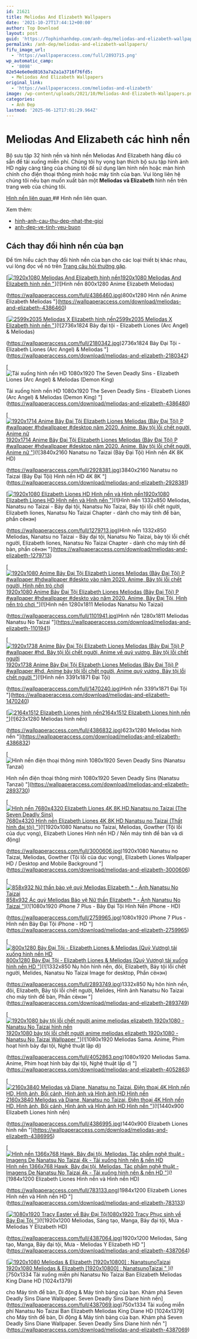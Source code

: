 ```yaml
---
id: 21621
title: Meliodas And Elizabeth Wallpapers
date: '2021-10-27T17:44:12+00:00'
author: Top Download
layout: post
guid: 'https://Tophinhanhdep.com/anh-dep/meliodas-and-elizabeth-wallpapers/'
permalink: /anh-dep/meliodas-and-elizabeth-wallpapers/
fifu_image_url:
  - 'https://wallpaperaccess.com/full/2893715.png'
wp_automatic_camp:
  - '8098'
82e54e6e0ed8163a7a2a1a3716f76fd5:
  - Meliodas And Elizabeth Wallpapers
original_link:
  - 'https://wallpaperaccess.com/meliodas-and-elizabeth'
image: /wp-content/uploads/2021/10/Meliodas-And-Elizabeth-Wallpapers.png
categories:
  - Ảnh Đẹp
lastmod: '2025-06-12T17:01:29.964Z'
---
```

# Meliodas And Elizabeth các hình nền

Bộ sưu tập 32 hình nền và hình nền Meliodas And Elizabeth hàng đầu có sẵn để tải xuống miễn phí. Chúng tôi hy vọng bạn thích bộ sưu tập hình ảnh HD ngày càng tăng của chúng tôi để sử dụng làm hình nền hoặc màn hình chính cho điện thoại thông minh hoặc máy tính của bạn. Vui lòng liên hệ chúng tôi nếu bạn muốn xuất bản một **Meliodas và Elizabeth** hình nền trên trang web của chúng tôi.

[Hình nền liên quan ](#related) ## Hình nền liên quan.

   
 Xem thêm:

   
- [hinh-anh-cau-thu-dep-nhat-the-gioi](https://tophinhanhdep.com/anh-dep/hinh-anh-cau-thu-dep-nhat-the-gioi/)
- [anh-dep-ve-tinh-yeu-buon](https://tophinhanhdep.com/hinh-anh-buon/anh-dep-ve-tinh-yeu-buon/)

## Cách thay đổi hình nền của bạn

Để tìm hiểu cách thay đổi hình nền của bạn cho các loại thiết bị khác nhau, vui lòng đọc về nó trên [Trang câu hỏi thường gặp](https://tophinhanhdep.com/faq/).

  
[[![1920x1080 Meliodas And Elizabeth hình nền](https://wallpaperaccess.com/full/2893715.png)1920x1080 Meliodas And Elizabeth hình nền "](https://wallpaperaccess.com/download/meliodas-and-elizabeth-2893715)](![Hình nền 800x1280 Anime Elizabeth Meliodas)

(https://wallpaperaccess.com/full/4386460.jpg)800x1280 Hình nền Anime Elizabeth Meliodas "](https://wallpaperaccess.com/download/meliodas-and-elizabeth-4386460)

[[![2599x2035 Meliodas X Elizabeth hình nền](https://wallpaperaccess.com/full/4386479.png)2599x2035 Meliodas X Elizabeth hình nền "](https://wallpaperaccess.com/download/meliodas-and-elizabeth-4386479)](![2736x1824 Bảy đại tội - Elizabeth Liones (Arc Angel) & Meliodas)

(https://wallpaperaccess.com/full/2180342.jpg)2736x1824 Bảy Đại Tội - Elizabeth Liones (Arc Angel) &amp; Meliodas "](https://wallpaperaccess.com/download/meliodas-and-elizabeth-2180342)

[![Tải xuống hình nền HD 1080x1920 The Seven Deadly Sins - Elizabeth Liones (Arc Angel) & Meliodas (Demon King)](https://wallpaperaccess.com/full/4386480.jpg)

Tải xuống hình nền HD 1080x1920 The Seven Deadly Sins - Elizabeth Liones (Arc Angel) &amp; Meliodas (Demon King) "](https://wallpaperaccess.com/download/meliodas-and-elizabeth-4386480)

[[![1920x1714 Anime Bảy Đại Tội Elizabeth Liones Meliodas (Bảy Đại Tội) P #wallpaper #hdwallpaper #desktop năm 2020. Anime, Bảy tội lỗi chết người, Anime nữ](https://wallpaperaccess.com/full/4386493.jpg)1920x1714 Anime Bảy Đại Tội Elizabeth Liones Meliodas (Bảy Đại Tội) P #wallpaper #hdwallpaper #desktop năm 2020. Anime, Bảy tội lỗi chết người, Anime nữ "](https://wallpaperaccess.com/download/meliodas-and-elizabeth-4386493)](![3840x2160 Nanatsu no Taizai (Bảy Đại Tội) Hình nền 4K 8K HD)

(https://wallpaperaccess.com/full/2928381.jpg)3840x2160 Nanatsu no Taizai (Bảy Đại Tội) Hình nền HD 4K 8K "](https://wallpaperaccess.com/download/meliodas-and-elizabeth-2928381)

[[![1920x1080 Elizabeth Liones HD Hình nền và Hình nền](https://wallpaperaccess.com/full/2180322.jpg)1920x1080 Elizabeth Liones HD Hình nền và Hình nền "](https://wallpaperaccess.com/download/meliodas-and-elizabeth-2180322)](![Hình nền 1332x850 Meliodas, Nanatsu no Taizai - Bảy đại tội, Nanatsu No Taizai, Bảy tội lỗi chết người, Elizabeth liones, Nanatsu No Taizai Chapter - dành cho máy tính để bàn, phần сёнэн)

(https://wallpaperaccess.com/full/1279713.jpg)Hình nền 1332x850 Meliodas, Nanatsu no Taizai - Bảy đại tội, Nanatsu No Taizai, bảy tội lỗi chết người, Elizabeth liones, Nanatsu No Taizai Chapter - dành cho máy tính để bàn, phần сёнэн "](https://wallpaperaccess.com/download/meliodas-and-elizabeth-1279713)

[[![1920x1080 Anime Bảy Đại Tội Elizabeth Liones Meliodas (Bảy Đại Tội) P #wallpaper #hdwallpaper #deskto vào năm 2020. Anime, Bảy tội lỗi chết người, Hình nền trò chơi](https://wallpaperaccess.com/full/4386535.jpg)1920x1080 Anime Bảy Đại Tội Elizabeth Liones Meliodas (Bảy Đại Tội) P #wallpaper #hdwallpaper #deskto vào năm 2020. Anime, Bảy Đại Tội, Hình nền trò chơi "](https://wallpaperaccess.com/download/meliodas-and-elizabeth-4386535)](![Hình nền 1280x1811 Meliodas Nanatsu No Taizai)

(https://wallpaperaccess.com/full/1101941.jpg)Hình nền 1280x1811 Meliodas Nanatsu No Taizai "](https://wallpaperaccess.com/download/meliodas-and-elizabeth-1101941)

[[![1920x1738 Anime Bảy Đại Tội Elizabeth Liones Meliodas (Bảy Đại Tội) P #wallpaper #hd.  Bảy tội lỗi chết người, Anime về quỷ vương, Bảy tội lỗi chết người](https://wallpaperaccess.com/full/4386576.jpg)1920x1738 Anime Bảy Đại Tội Elizabeth Liones Meliodas (Bảy Đại Tội) P #wallpaper #hd. Anime bảy tội lỗi chết người, Anime quỷ vương, Bảy tội lỗi chết người "](https://wallpaperaccess.com/download/meliodas-and-elizabeth-4386576)](![Hình nền 3391x1871 Đại Tội)

(https://wallpaperaccess.com/full/1470240.jpg)Hình nền 3391x1871 Đại Tội "](https://wallpaperaccess.com/download/meliodas-and-elizabeth-1470240)

[[![2164x1512 Elizabeth Liones hình nền](https://wallpaperaccess.com/full/4386591.png)2164x1512 Elizabeth Liones hình nền "](https://wallpaperaccess.com/download/meliodas-and-elizabeth-4386591)](![623x1280 Meliodas hình nền)

(https://wallpaperaccess.com/full/4386832.jpg)623x1280 Meliodas hình nền "](https://wallpaperaccess.com/download/meliodas-and-elizabeth-4386832)

[![Hình nền điện thoại thông minh 1080x1920 Seven Deadly Sins (Nanatsu Tanzai)](https://wallpaperaccess.com/full/2893730.jpg)

Hình nền điện thoại thông minh 1080x1920 Seven Deadly Sins (Nanatsu Tanzai) "](https://wallpaperaccess.com/download/meliodas-and-elizabeth-2893730)

[[![Hình nền 7680x4320 Elizabeth Liones 4K 8K HD Nanatsu no Taizai (The Seven Deadly Sins)](https://wallpaperaccess.com/full/1470142.jpg)7680x4320 Hình nền Elizabeth Liones 4K 8K HD Nanatsu no Taizai (Thất hình đại tội) "](https://wallpaperaccess.com/download/meliodas-and-elizabeth-1470142)](![1920x1080 Nanatsu no Taizai, Meliodas, Gowther (Tội lỗi của dục vọng), Elizabeth Liones Hình nền HD / Nền máy tính để bàn và di động)

(https://wallpaperaccess.com/full/3000606.jpg)1920x1080 Nanatsu no Taizai, Meliodas, Gowther (Tội lỗi của dục vọng), Elizabeth Liones Wallpaper HD / Desktop and Mobile Background "](https://wallpaperaccess.com/download/meliodas-and-elizabeth-3000606)

[[![858x932 Nữ thần bảo vệ quỷ Meliodas Elizabeth * - Ảnh Nanatsu No Taizai](https://wallpaperaccess.com/full/4386879.jpg)858x932 Ác quỷ Meliodas Bảo vệ Nữ thần Elizabeth \* - Ảnh Nanatsu No Taizai "](https://wallpaperaccess.com/download/meliodas-and-elizabeth-4386879)](![1080x1920 iPhone 7 Plus - Bảy Đại Tội Hình Nền iPhone - HD)

(https://wallpaperaccess.com/full/2759965.jpg)1080x1920 iPhone 7 Plus - Hình nền Bảy Đại Tội iPhone - HD "](https://wallpaperaccess.com/download/meliodas-and-elizabeth-2759965)

[[![800x1280 Bảy Đại Tội - Elizabeth Liones & Meliodas (Quỷ Vương) tải xuống hình nền HD](https://wallpaperaccess.com/full/4386893.jpg)800x1280 Bảy Đại Tội - Elizabeth Liones &amp; Meliodas (Quỷ Vương) tải xuống hình nền HD "](https://wallpaperaccess.com/download/meliodas-and-elizabeth-4386893)](![1332x850 Nụ hôn hình nền, đôi, Elizabeth, Bảy tội lỗi chết người, Melides, Nanatsu No Taizai Image for desktop, Phần сёнэн)

(https://wallpaperaccess.com/full/2893749.jpg)1332x850 Nụ hôn hình nền, đôi, Elizabeth, Bảy tội lỗi chết người, Melides, Hình ảnh Nanatsu No Taizai cho máy tính để bàn, Phần сёнэн "](https://wallpaperaccess.com/download/meliodas-and-elizabeth-2893749)

[[![1920x1080 bảy tội lỗi chết người anime meliodas elizabeth 1920x1080 - Nanatsu No Taizai hình nền](https://wallpaperaccess.com/full/1101966.jpg)1920x1080 bảy tội lỗi chết người anime meliodas elizabeth 1920x1080 - Nanatsu No Taizai Wallpaper "](https://wallpaperaccess.com/download/meliodas-and-elizabeth-1101966)](![1080x1920 Meliodas Sama.  Anime, Phim hoạt hình bảy đại tội, Nghệ thuật lập dị)

(https://wallpaperaccess.com/full/4052863.png)1080x1920 Meliodas Sama. Anime, Phim hoạt hình bảy đại tội, Nghệ thuật lập dị "](https://wallpaperaccess.com/download/meliodas-and-elizabeth-4052863)

[[![2160x3840 Meliodas và Diane, Nanatsu no Taizai, Điện thoại 4K Hình nền HD, Hình ảnh, Bối cảnh, Hình ảnh và Hình ảnh HD Hình nền](https://wallpaperaccess.com/full/4386955.jpg)2160x3840 Meliodas và Diane, Nanatsu no Taizai, Điện thoại 4K Hình nền HD, Hình ảnh, Bối cảnh, Hình ảnh và Hình ảnh HD Hình nền "](https://wallpaperaccess.com/download/meliodas-and-elizabeth-4386955)](![1440x900 Elizabeth Liones hình nền)

(https://wallpaperaccess.com/full/4386995.jpg)1440x900 Elizabeth Liones hình nền "](https://wallpaperaccess.com/download/meliodas-and-elizabeth-4386995)

[[![Hình nền 1366x768 Hawk, Bảy đại tội, Meliodas, Tác phẩm nghệ thuật - Imagens De Nanatsu No Taizai 4k - Tải xuống hình nền & nền HD](https://wallpaperaccess.com/full/4387029.jpg)Hình nền 1366x768 Hawk, Bảy đại tội, Meliodas, Tác phẩm nghệ thuật - Imagens De Nanatsu No Taizai 4k - Tải xuống hình nền &amp; nền HD "](https://wallpaperaccess.com/download/meliodas-and-elizabeth-4387029)](![1984x1200 Elizabeth Liones Hình nền và Hình nền HD)

(https://wallpaperaccess.com/full/783133.png)1984x1200 Elizabeth Liones Hình nền và Hình nền HD "](https://wallpaperaccess.com/download/meliodas-and-elizabeth-783133)

[[![1080x1920 Tracy Easter về Bảy Đại Tội](https://wallpaperaccess.com/full/4387063.jpg)1080x1920 Tracy Phục sinh về Bảy Đại Tội "](https://wallpaperaccess.com/download/meliodas-and-elizabeth-4387063)](![1920x1200 Meliodas, Sáng tạo, Manga, Bảy đại tội, Mưa - Meliodas Y Elizabeth HD)

(https://wallpaperaccess.com/full/4387064.jpg)1920x1200 Meliodas, Sáng tạo, Manga, Bảy đại tội, Mưa - Meliodas Y Elizabeth HD "](https://wallpaperaccess.com/download/meliodas-and-elizabeth-4387064)

[[![1920x1080 Meliodas & Elizabeth [1920x10800] : NanatsunoTaizai](https://wallpaperaccess.com/full/4387067.jpg)1920x1080 Meliodas &amp; Elizabeth \[1920x10800\] : NanatsunoTaizai " ](https://wallpaperaccess.com/download/meliodas-and-elizabeth-4387067)](![750x1334 Tải xuống miễn phí Nanatsu No Taizai Ban Elizabeth Meliodas King Diane HD [1024x1379)

 cho Máy tính để bàn, Di động & Máy tính bảng của bạn.  Khám phá Seven Deadly Sins Diane Wallpaper.  Seven Deadly Sins Diane hình nền](https://wallpaperaccess.com/full/4387069.jpg)750x1334 Tải xuống miễn phí Nanatsu No Taizai Ban Elizabeth Meliodas King Diane HD \[1024x1379\] cho Máy tính để bàn, Di động &amp; Máy tính bảng của bạn. Khám phá Seven Deadly Sins Diane Wallpaper. Seven Deadly Sins Diane hình nền "](https://wallpaperaccess.com/download/meliodas-and-elizabeth-4387069)
